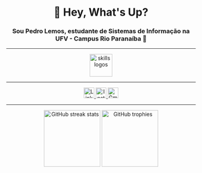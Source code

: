 <h1 align="center">👋 Hey, What's Up?</h1>

<h3 align="center">Sou Pedro Lemos, estudante de Sistemas de Informação na UFV - Campus Rio Paranaíba 🚀</h3>

---

<div align="center">
  <img src="https://skillicons.dev/icons?i=ts,nextjs,tailwind,storybook,graphql,go,rust,nestjs,py,aws" height="60" alt="skills logos" />
</div>

---

<div align="center">
  <a href="https://www.linkedin.com/in/pedro-lemos-580515299/" target="_blank">
    <img src="https://img.shields.io/static/v1?message=LinkedIn&logo=linkedin&label=&color=0077B5&logoColor=white&style=for-the-badge" height="28" alt="LinkedIn" />
  </a>
  <a href="https://www.instagram.com/pedrolemosm/" target="_blank">
    <img src="https://img.shields.io/static/v1?message=Instagram&logo=instagram&label=&color=E4405F&logoColor=white&style=for-the-badge" height="28" alt="Instagram" />
  </a>
  <a href="mailto:pedro.lemosmariano@gmail.com" target="_blank">
    <img src="https://img.shields.io/static/v1?message=Gmail&logo=gmail&label=&color=D14836&logoColor=white&style=for-the-badge" height="28" alt="Gmail" />
  </a>
</div>

---

<div align="center">
  <img src="https://github-readme-streak-stats.herokuapp.com/?user=PedroLemosMariano&theme=dracula&locale=pt-br" height="150" alt="GitHub streak stats" />
  <img src="https://github-profile-trophy.vercel.app/?username=PedroLemosMariano&theme=dracula&no-bg=true&margin-w=10&margin-h=10" height="150" alt="GitHub trophies" />
</div>
